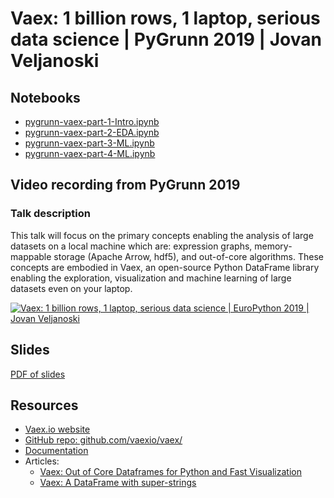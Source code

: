 #  Vaex: 1 billion rows, 1 laptop, serious data science  | PyGrunn 2019 | Jovan Veljanoski


## Notebooks
 * [pygrunn-vaex-part-1-Intro.ipynb](https://nbviewer.jupyter.org/github/vaexio/vaex-talks/blob/master/2019-pygrunn/pygrunn-vaex-part-1-Intro.ipynb)
 * [pygrunn-vaex-part-2-EDA.ipynb](https://nbviewer.jupyter.org/github/vaexio/vaex-talks/blob/master/2019-pygrunn/pygrunn-vaex-part-2-EDA.ipynb)
 * [pygrunn-vaex-part-3-ML.ipynb](https://nbviewer.jupyter.org/github/vaexio/vaex-talks/blob/master/2019-pygrunn/pygrunn-vaex-part-3-ML.ipynb)
 * [pygrunn-vaex-part-4-ML.ipynb](https://nbviewer.jupyter.org/github/vaexio/vaex-talks/blob/master/2019-pygrunn/pygrunn-vaex-part-4-ML.ipynb)


## Video recording from PyGrunn 2019

### Talk description

This talk will focus on the primary concepts enabling the analysis of large datasets on a local machine which are: expression graphs, memory-mappable storage (Apache Arrow, hdf5), and out-of-core algorithms. These concepts are embodied in Vaex, an open-source Python DataFrame library enabling the exploration, visualization and machine learning of large datasets even on your laptop.

[![Vaex: 1 billion rows, 1 laptop, serious data science  | EuroPython 2019 | Jovan Veljanoski
](https://img.youtube.com/vi/b67C_AYab0g/0.jpg)](https://www.youtube.com/watch?v=b67C_AYab0g "Vaex: 1 billion rows, 1 laptop, serious data science  | PyGrunn 2019 | Jovan Veljanoski
")

## Slides

[PDF of slides](pygrunn-vaex-part-0-preamble.pdf)

## Resources

 * [Vaex.io website](vaex.io)
 * [GitHub repo: github.com/vaexio/vaex/](https://github.com/vaexio/vaex/)
 * [Documentation](https://docs.vaex.io)
 * Articles:
   * [Vaex: Out of Core Dataframes for Python and Fast Visualization](https://towardsdatascience.com/vaex-out-of-core-dataframes-for-python-and-fast-visualization-12c102db044a)
   * [Vaex: A DataFrame with super-strings](https://towardsdatascience.com/vaex-a-dataframe-with-super-strings-789b92e8d861)
